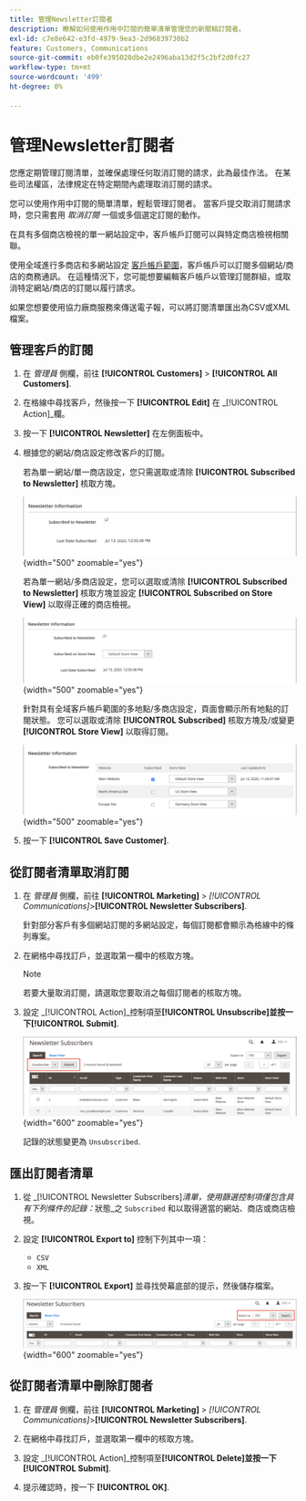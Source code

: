 ```yaml
---
title: 管理Newsletter訂閱者
description: 瞭解如何使用作用中訂閱的簡單清單管理您的新聞稿訂閱者。
exl-id: c7e8e642-e3fd-4979-9ea3-2d96839730b2
feature: Customers, Communications
source-git-commit: eb0fe395020dbe2e2496aba13d2f5c2bf2d0fc27
workflow-type: tm+mt
source-wordcount: '499'
ht-degree: 0%

---
```


# 管理Newsletter訂閱者

您應定期管理訂閱清單，並確保處理任何取消訂閱的請求，此為最佳作法。 在某些司法權區，法律規定在特定期間內處理取消訂閱的請求。

您可以使用作用中訂閱的簡單清單，輕鬆管理訂閱者。 當客戶提交取消訂閱請求時，您只需套用 _取消訂閱_ 一個或多個選定訂閱的動作。

在具有多個商店檢視的單一網站設定中，客戶帳戶訂閱可以與特定商店檢視相關聯。

使用全域進行多商店和多網站設定 [客戶帳戶範圍](../customers/customer-account-scope.md)，客戶帳戶可以訂閱多個網站/商店的商務通訊。 在這種情況下，您可能想要編輯客戶帳戶以管理訂閱群組，或取消特定網站/商店的訂閱以履行請求。

如果您想要使用協力廠商服務來傳送電子報，可以將訂閱清單匯出為CSV或XML檔案。

## 管理客戶的訂閱

1. 在 _管理員_ 側欄，前往 **[!UICONTROL Customers]** > **[!UICONTROL All Customers]**.

1. 在格線中尋找客戶，然後按一下 **[!UICONTROL Edit]** 在 _[!UICONTROL Action]_欄。

1. 按一下 **[!UICONTROL Newsletter]** 在左側面板中。

1. 根據您的網站/商店設定修改客戶的訂閱。

   若為單一網站/單一商店設定，您只需選取或清除 **[!UICONTROL Subscribed to Newsletter]** 核取方塊。

   ![單一商店客戶電子報訂閱核取方塊](./assets/newsletter-customer-single-store.png){width="500" zoomable="yes"}

   若為單一網站/多商店設定，您可以選取或清除 **[!UICONTROL Subscribed to Newsletter]** 核取方塊並設定 **[!UICONTROL Subscribed on Store View]** 以取得正確的商店檢視。

   ![多商店客戶電子報訂閱核取方塊和商店檢視選取器](./assets/newsletter-customer-multi-store.png){width="500" zoomable="yes"}

   針對具有全域客戶帳戶範圍的多地點/多商店設定，頁面會顯示所有地點的訂閱狀態。 您可以選取或清除 **[!UICONTROL Subscribed]** 核取方塊及/或變更 **[!UICONTROL Store View]** 以取得訂閱。

   ![多網站客戶電子報訂閱核取方塊和商店檢視選取器](./assets/newsletter-customer-multi-site.png){width="500" zoomable="yes"}

1. 按一下 **[!UICONTROL Save Customer]**.

## 從訂閱者清單取消訂閱

1. 在 _管理員_ 側欄，前往 **[!UICONTROL Marketing]** > _[!UICONTROL Communications]_>**[!UICONTROL Newsletter Subscribers]**.

   針對部分客戶有多個網站訂閱的多網站設定，每個訂閱都會顯示為格線中的條列專案。

1. 在網格中尋找訂戶，並選取第一欄中的核取方塊。

   >[!NOTE]
   >
   >若要大量取消訂閱，請選取您要取消之每個訂閱者的核取方塊。

1. 設定 _[!UICONTROL Action]_控制項至&#x200B;**[!UICONTROL Unsubscribe]**並按一下&#x200B;**[!UICONTROL Submit]**.

   ![取消訂閱Newsletter](./assets/newsletter-unsubscribe.png){width="600" zoomable="yes"}

   記錄的狀態變更為 `Unsubscribed`.

## 匯出訂閱者清單

1. 從 _[!UICONTROL Newsletter Subscribers]_清單，使用篩選控制項僅包含具有下列條件的記錄：_&#x200B;狀態&#x200B;_之 `Subscribed` 和以取得適當的網站、商店或商店檢視。

1. 設定 **[!UICONTROL Export to]** 控制下列其中一項：

   - `CSV`
   - `XML`

1. 按一下 **[!UICONTROL Export]** 並尋找熒幕底部的提示，然後儲存檔案。

   ![匯出Newsletter訂閱者](./assets/newsletter-subscribers-export.png){width="600" zoomable="yes"}

## 從訂閱者清單中刪除訂閱者

1. 在 _管理員_ 側欄，前往 **[!UICONTROL Marketing]** > _[!UICONTROL Communications]_>**[!UICONTROL Newsletter Subscribers]**.

1. 在網格中尋找訂戶，並選取第一欄中的核取方塊。

1. 設定 _[!UICONTROL Action]_控制項至&#x200B;**[!UICONTROL Delete]**並按一下&#x200B;**[!UICONTROL Submit]**.

1. 提示確認時，按一下 **[!UICONTROL OK]**.
